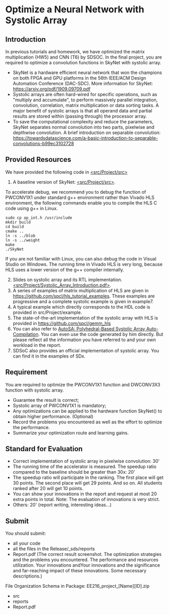 # Optimize a Neural Network with Systolic Array
## Introduction
In previous tutorials and homework, we have optimized the matrix multiplication (HW5) and CNN (T6) by SDSOC. 
In the final project, you are required to optimize a convolution functions in SkyNet with systolic array. 
  - SkyNet is a hardware efficient neural network that won the champions on both FPGA and GPU platforms in the 56th IEEE/ACM Design Automation Conference (DAC-SDC).  More information for SkyNet: https://arxiv.org/pdf/1909.09709.pdf
  - Systolic arrays are often hard-wired for specific operations, such as "multiply and accumulate", to perform massively parallel integration, convolution, correlation, matrix multiplication or data sorting tasks. A major benefit of systolic arrays is that all operand data and partial results are stored within (passing through) the processor array. 
  - To save the computational complexity and reduce the parameters, SkyNet separates normal convolution into two parts, pixelwise and depthwise convolution. A brief introduction on separable convolution: https://towardsdatascience.com/a-basic-introduction-to-separable-convolutions-b99ec3102728


## Provided Resources
We have provided the following code in [<src/Project/src>](<src/Project/src>) 
1. A baseline version of SkyNet: [<src/Project/src>](<src/Project/src>). 

To accelerate debug, we recommend you to debug the function of PWCONV1X1 under standard g++ environment rather than Vivado HLS environment, the following commands enable you to compile the HLS C code using g++ in Linux.
```
sudo cp ap_int.h /usr/include
mkdir build
cd build
cmake ..
ln -s ../blob
ln -s ../weight
make
./SkyNet
```

If you are not familiar with Linux, you can also debug the code in Visual Studio on Windows. The running time in Vivado HLS is very long, because HLS uses a lower version of the g++ compiler internally.

2. Slides on systolic array and its RTL implementation. [<src/Project/Systolic_Array_Introduction.pdf>](<src/Project/Systolic_Array_Introduction.pdf>).
3. A series of examples of matrix multiplication of HLS are given in  https://github.com/spcl/hls_tutorial_examples. These examples are progressive and a complete systolic example is given in example7.
4. A typical example which directly corresponds to the HDL code is provided in src/Project/example. 
5. The state-of-the-art implementation of the systolic array with HLS is provided in https://github.com/spcl/gemm_hls
6. You can also refer to [AutoSA: Polyhedral-Based Systolic Array Auto-Compilation](https://github.com/UCLA-VAST/AutoSA). You can even use the code generated by him directly. But please reflect all the information you have referred to and your own workload in the report. 
7. SDSoC also provides an official implementation of systolic array. You can find it in the examples of SDx.


## Requirement
You are required to optimize the PWCONV1X1 function and DWCONV3X3 function with systolic array.
- Guarantee the result is correct;
- Systolic array of PWCONV1X1 is mandatory;
- Any optimizations can be applied to the hardware function SkyNet() to obtain higher performance. (Optional)
- Record the problems you encountered as well as the effort to optimize the performance.
- Summarize your optimization route and learning gains.

## Standard for Evaluation
- Correct implementation of systolic array in pixelwise convolution: 30'
- The running time of the accelerator is measured. The speedup ratio compared to the baseline should be greater than 30x: 20'
- The speedup ratio will participate in the ranking. The first place will get 30 points. The second place will get 29 points. And so on. All students ranked after 20 will get 10 points.
- You can show your innovations in the report and request at most 20 extra points in total. Note: The evaluation of innovations is very strict.
- Others: 20' (report writing, interesting ideas...)

## Submit
You should submit:
- all your code
- all the files in the Release/_sds/reports
- Report.pdf (The correct result screenshot. The optimization strategies and the problems you encountered. The performance and resources utilization. Your innovations andYour innovations and the significance and far-reaching impact of these innovations. Some necessary descriptions.)

File Organization Schema in Package:
EE216_project_[Name][ID].zip
- src
- reports
- Report.pdf